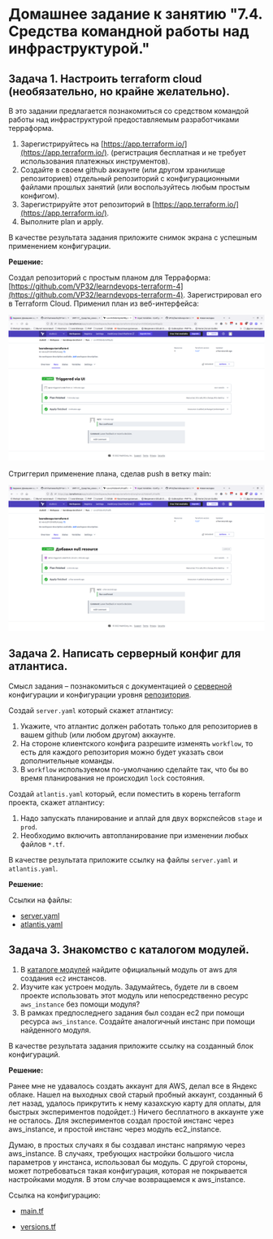 # Домашнее задание к занятию "7.4. Средства командной работы над инфраструктурой."

## Задача 1. Настроить terraform cloud (необязательно, но крайне желательно).

В это задании предлагается познакомиться со средством командой работы над инфраструктурой предоставляемым
разработчиками терраформа. 

1. Зарегистрируйтесь на [https://app.terraform.io/](https://app.terraform.io/).
(регистрация бесплатная и не требует использования платежных инструментов).
1. Создайте в своем github аккаунте (или другом хранилище репозиториев) отдельный репозиторий с
 конфигурационными файлами прошлых занятий (или воспользуйтесь любым простым конфигом).
1. Зарегистрируйте этот репозиторий в [https://app.terraform.io/](https://app.terraform.io/).
1. Выполните plan и apply. 

В качестве результата задания приложите снимок экрана с успешным применением конфигурации.

**Решение:**

Создал репозиторий с простым планом для Терраформа: [https://github.com/VP32/learndevops-terraform-4](https://github.com/VP32/learndevops-terraform-4).
Зарегистрировал его в Terraform Cloud. Применил план из веб-интерфейса:

![](img/1.png)

Стриггерил применение плана, сделав push в ветку main:

![](img/2.png)


## Задача 2. Написать серверный конфиг для атлантиса. 

Смысл задания – познакомиться с документацией 
о [серверной](https://www.runatlantis.io/docs/server-side-repo-config.html) конфигурации и конфигурации уровня 
 [репозитория](https://www.runatlantis.io/docs/repo-level-atlantis-yaml.html).

Создай `server.yaml` который скажет атлантису:
1. Укажите, что атлантис должен работать только для репозиториев в вашем github (или любом другом) аккаунте.
1. На стороне клиентского конфига разрешите изменять `workflow`, то есть для каждого репозитория можно 
будет указать свои дополнительные команды. 
1. В `workflow` используемом по-умолчанию сделайте так, что бы во время планирования не происходил `lock` состояния.

Создай `atlantis.yaml` который, если поместить в корень terraform проекта, скажет атлантису:
1. Надо запускать планирование и аплай для двух воркспейсов `stage` и `prod`.
1. Необходимо включить автопланирование при изменении любых файлов `*.tf`.

В качестве результата приложите ссылку на файлы `server.yaml` и `atlantis.yaml`.

**Решение:**

Ссылки на файлы:

 - [server.yaml](https://github.com/VP32/learndevops-terraform-4/blob/main/server.yaml)
 - [atlantis.yaml](https://github.com/VP32/learndevops-terraform-4/blob/main/atlantis.yaml) 

## Задача 3. Знакомство с каталогом модулей. 

1. В [каталоге модулей](https://registry.terraform.io/browse/modules) найдите официальный модуль от aws для создания
`ec2` инстансов. 
2. Изучите как устроен модуль. Задумайтесь, будете ли в своем проекте использовать этот модуль или непосредственно 
ресурс `aws_instance` без помощи модуля?
3. В рамках предпоследнего задания был создан ec2 при помощи ресурса `aws_instance`. 
Создайте аналогичный инстанс при помощи найденного модуля.   

В качестве результата задания приложите ссылку на созданный блок конфигураций. 

**Решение:**

Ранее мне не удавалось создать аккаунт для AWS, делал все в Яндекс облаке. Нашел на выходных свой старый пробный аккаунт, созданный 6 лет назад, удалось прикрутить к нему казахскую карту для оплаты, для быстрых экспериментов подойдет.:) Ничего бесплатного в аккаунте уже не осталось. Для экспериментов создал простой инстанс через aws_instance, и простой инстанс через модуль ec2_instance.

Думаю, в простых случаях я бы создавал инстанс напрямую через aws_instance. В случаях, требующих настройки большого числа параметров у инстанса, использовал бы модуль. С другой стороны, может потребоваться такая конфигурация, которая не покрывается настройками модуля. В этом случае возвращаемся к aws_instance.

Ссылка на конфигурацию:

- [main.tf](./task3/terraform/main.tf)

- [versions.tf](./task3/terraform/versions.tf)

